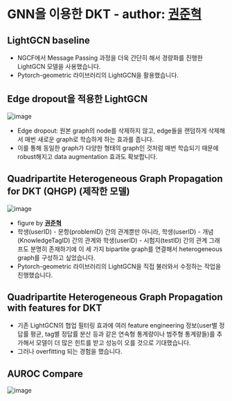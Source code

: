 # GNN을 이용한 DKT - author: [권준혁](https://github.com/tree-jhk)

## LightGCN baseline
- NGCF에서 Message Passing 과정을 더욱 간단히 해서 경량화를 진행한 LightGCN 모델을 사용했습니다.
- Pytorch-geometric 라이브러리의 LightGCN을 활용했습니다.
## Edge dropout을 적용한 LightGCN
![image](https://user-images.githubusercontent.com/97151660/208237990-ad1f04ff-5311-4737-adaa-2149075adaf3.png)
- Edge dropout: 원본 graph의 node를 삭제하지 않고, edge들을 랜덤하게 삭제해서 매번 새로운 graph로 학습하게 하는 효과를 줍니다.
- 이를 통해 동일한 graph가 다양한 형태의 graph인 것처럼 매번 학습되기 때문에 robust해지고 data augmentation 효과도 확보합니다.
## Quadripartite Heterogeneous Graph Propagation for DKT (QHGP) (제작한 모델)
![image](https://user-images.githubusercontent.com/97151660/208238060-6aea02d9-f347-4f91-9a67-f7682313f0c1.png)
  - figure by **[권준혁](https://github.com/tree-jhk)**
- 학생(userID) - 문항(problemID) 간의 관계뿐만 아니라, 학생(userID) - 개념(KnowledgeTagID) 간의 관계와 학생(userID) - 시험지(testID) 간의 관계 그래프도 분명히 존재하기에 이 세 가지 bipartite graph를 연결해서 heterogeneous graph를 구성하고 싶었습니다.
- Pytorch-geometric 라이브러리의 LightGCN을 직접 불러와서 수정하는 작업을 진행했습니다.
## Quadripartite Heterogeneous Graph Propagation with features for DKT
- 기존 LightGCN의 협업 필터링 효과에 여러 feature engineering 정보(user별 정답률 평균, tag별 정답률 분산 등과 같은 연속형 통계량이나 범주형 통계량들)를 추가해서 모델이 더 많은 힌트를 받고 성능이 오를 것으로 기대했습니다.
- 그러나 overfitting 되는 경험을 했습니다.
## AUROC Compare
![image](https://user-images.githubusercontent.com/97151660/208237934-7c2bb946-4b1e-4ee5-9c95-32cc428be07b.png)

